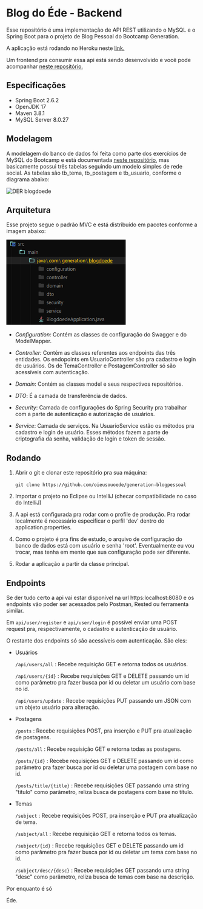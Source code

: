 # Blog do Éde - Backend

Esse repositório é uma implementação de API REST utilizando o MySQL e o Spring Boot para o projeto de Blog Pessoal do Bootcamp Generation.

A aplicação está rodando no Heroku neste [link.](blogossauro.herokuapp.com/)

Um frontend pra consumir essa api está sendo desenvolvido e você pode acompanhar [neste repositório.](https://github.com/oieusouoede/blogossauro-frontend)

## Especificações

- Spring Boot 2.6.2
- OpenJDK 17
- Maven 3.8.1
- MySQL Server 8.0.27

## Modelagem

A modelagem do banco de dados foi feita como parte dos exercícios de MySQL do Bootcamp e está documentada [neste repositório](https://github.com/oieusouoede/generation-bootcamp-mysql), mas basicamente possui três tabelas seguindo um modelo simples de rede social. As tabelas são tb_tema, tb_postagem e tb_usuario, conforme o diagrama abaixo:

![DER blogdoede](https://github.com/oieusouoede/generation-bootcamp-mysql/blob/main/Blog%20Pessoal/DER%20db_blogdoede.png "DER Blogdoede")

## Arquitetura

Esse projeto segue o padrão MVC e está distribuído em pacotes conforme a imagem abaixo:

![Camadas do projeto](/docs/screenshots/packages.PNG)
- *Configuration:* Contém as classes de configuração do Swagger e do ModelMapper.

- *Controller:* Contém as classes referentes aos endpoints das três entidades. Os endopoints em UsuarioController são pra cadastro e login de usuários. Os de TemaController e PostagemController só são acessíveis com autenticação.

- *Domain*: Contém as classes model e seus respectivos repositórios.

- *DTO*: É a camada de transferência de dados.

- *Security*: Camada de configurações do Spring Security pra trabalhar com a parte de autenticação e autorização de usuários.

- *Service*: Camada de serviços. Na UsuarioService estão os métodos pra cadastro e login de usuário. Esses métodos fazem a parte de criptografia da senha, validação de login e token de sessão.

## Rodando

1. Abrir o git e clonar este repositório pra sua máquina:
    
    `git clone https://github.com/oieusouoede/generation-blogpessoal`

2. Importar o projeto no Eclipse ou IntelliJ (checar compatibilidade no caso do IntelliJ)
   
3. A api está configurada pra rodar com o profile de produção. Pra rodar localmente é necessário especificar o perfil 'dev' dentro do application.properties.
   
4. Como o projeto é pra fins de estudo, o arquivo de configuração do banco de dados está com usuário e senha 'root'. Eventualmente eu vou trocar, mas tenha em mente que sua configuração pode ser diferente.

5. Rodar a aplicação a partir da classe principal.

## Endpoints

Se der tudo certo a api vai estar disponível na url https:localhost:8080 e os endpoints vão poder ser acessados pelo Postman, Rested ou ferramenta similar. 

Em `api/user/register` e `api/user/login` é possível enviar uma POST request pra, respectivamente, o cadastro e autenticação de usuário.

O restante dos endpoints só são acessíveis com autenticação. São eles:

- Usuários

    `/api/users/all` : Recebe requisição GET e retorna todos os usuários.

    `/api/users/{id}` : Recebe requisições GET e DELETE passando um id como parâmetro pra fazer busca por id ou deletar um usuário com base no id.

    `/api/users/update` : Recebe requisições PUT passando um JSON com um objeto usuário para alteração.

- Postagens
 
    `/posts` : Recebe requisições POST, pra inserção e PUT pra atualização de postagens.

    `/posts/all` : Recebe requisição GET e retorna todas as postagens.

    `/posts/{id}` : Recebe requisições GET e DELETE passando um id como parâmetro pra fazer busca por id ou deletar uma postagem com base no id.

    `/posts/title/{title}` : Recebe requisições GET passando uma string "titulo" como parâmetro, reliza busca de postagens com base no título.

- Temas

    `/subject` : Recebe requisições POST, pra inserção e PUT pra atualização de tema.

    `/subject/all` : Recebe requisição GET e retorna todos os temas.

    `/subject/{id}` : Recebe requisições GET e DELETE passando um id como parâmetro pra fazer busca por id ou deletar um tema com base no id.
    
    `/subject/desc/{desc}` : Recebe requisições GET passando uma string "desc" como parâmetro, reliza busca de temas com base na descrição.

Por enquanto é só

Éde.


